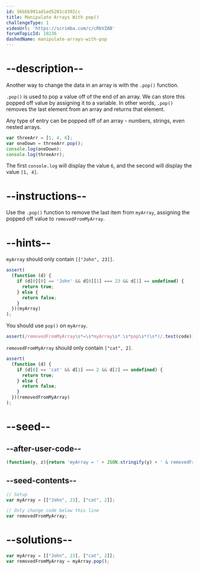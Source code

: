 ```yaml
---
id: 56bbb991ad1ed5201cd392cc
title: Manipulate Arrays With pop()
challengeType: 1
videoUrl: 'https://scrimba.com/c/cRbVZAB'
forumTopicId: 18236
dashedName: manipulate-arrays-with-pop
---
```


# --description--

Another way to change the data in an array is with the `.pop()` function.

`.pop()` is used to pop a value off of the end of an array. We can store this popped off value by assigning it to a variable. In other words, `.pop()` removes the last element from an array and returns that element.

Any type of entry can be popped off of an array - numbers, strings, even nested arrays.

```js
var threeArr = [1, 4, 6];
var oneDown = threeArr.pop();
console.log(oneDown);
console.log(threeArr);
```

The first `console.log` will display the value `6`, and the second will display the value `[1, 4]`.

# --instructions--

Use the `.pop()` function to remove the last item from `myArray`, assigning the popped off value to `removedFromMyArray`.

# --hints--

`myArray` should only contain `[["John", 23]]`.

```js
assert(
  (function (d) {
    if (d[0][0] == 'John' && d[0][1] === 23 && d[1] == undefined) {
      return true;
    } else {
      return false;
    }
  })(myArray)
);
```

You should use `pop()` on `myArray`.

```js
assert(/removedFromMyArray\s*=\s*myArray\s*.\s*pop\s*(\s*)/.test(code));
```

`removedFromMyArray` should only contain `["cat", 2]`.

```js
assert(
  (function (d) {
    if (d[0] == 'cat' && d[1] === 2 && d[2] == undefined) {
      return true;
    } else {
      return false;
    }
  })(removedFromMyArray)
);
```

# --seed--

## --after-user-code--

```js
(function(y, z){return 'myArray = ' + JSON.stringify(y) + ' & removedFromMyArray = ' + JSON.stringify(z);})(myArray, removedFromMyArray);
```

## --seed-contents--

```js
// Setup
var myArray = [["John", 23], ["cat", 2]];

// Only change code below this line
var removedFromMyArray;
```

# --solutions--

```js
var myArray = [["John", 23], ["cat", 2]];
var removedFromMyArray = myArray.pop();
```
